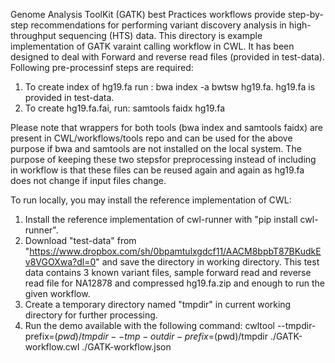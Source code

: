 Genome Analysis ToolKit (GATK) best Practices workflows provide step-by-step recommendations for performing variant discovery analysis in high-throughput sequencing (HTS) data. This directory is example implementation of GATK varaint calling workflow in CWL. It has been designed to deal with Forward and reverse read files (provided in test-data). 
Following pre-processinf steps are required: 

1. To create index of hg19.fa run : bwa index -a bwtsw hg19.fa. hg19.fa is provided in test-data. 
2. To create hg19.fa.fai, run: samtools faidx hg19.fa

Please note that wrappers for both tools (bwa index and samtools faidx) are present in CWL/workflows/tools repo and can be used for the above purpose if bwa and samtools are not installed on the local system. 
The purpose of keeping these two stepsfor preprocessing instead of including in workflow is that these files can be reused again and again as hg19.fa does not change if input files change. 

To run locally, you may install the reference implementation of CWL:

1. Install the reference implementation of cwl-runner with  "pip install cwl-runner".
2. Download "test-data" from "https://www.dropbox.com/sh/0bpamtulxgdcf11/AACM8bpbT87BKudkEv8VGOXwa?dl=0" and save the directory in working directory. This test data contains 3 known variant files, sample forward read and reverse read file for NA12878 and compressed hg19.fa.zip and enough to run the given workflow. 
3. Create a temporary directory named "tmpdir" in current working directory for further processing.
4. Run the demo available with the following command: 
   cwltool --tmpdir-prefix=$(pwd)/tmpdir --tmp-outdir-prefix=$(pwd)/tmpdir ./GATK-workflow.cwl ./GATK-workflow.json

